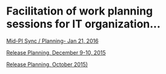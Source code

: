 # Facilitation of work planning sessions for IT organization...

[Mid-PI Sync / Planning- Jan 21, 2016](https://www.flickr.com/gp/47333097@N08/aV5v38)

[Release Planning, December 9-10, 2015](https://www.flickr.com/gp/47333097@N08/8S8147)

[Release Planning, October 2015)](https://www.flickr.com/gp/47333097@N08/BYN866 )
